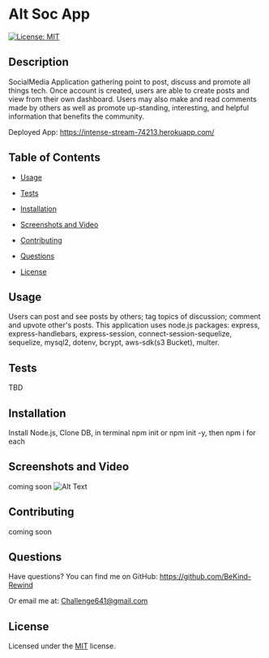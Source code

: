 # Alt Soc App

[![License: MIT](https://img.shields.io/badge/License-MIT-yellow.svg)](https://choosealicense.com/licenses/mit/)

## Description
SocialMedia Application gathering point to post, discuss and promote all things tech. Once account is created, users are able to create posts and view from their own dashboard. Users may also make and read comments made by others as well as promote up-standing, interesting, and helpful information that benefits the community.

Deployed App:
https://intense-stream-74213.herokuapp.com/ 

## Table of Contents
  - [Usage](#usage)
  - [Tests](#tests)
  - [Installation](#installation)
  - [Screenshots and Video](#screenshots_video)
  - [Contributing](#contributing)
  - [Questions](#questions)

  - [License](#license)
      


## Usage
Users can post and see posts by others; tag topics of discussion; comment and upvote other's posts. This application uses node.js packages: express, express-handlebars, express-session, connect-session-sequelize, sequelize, mysql2, dotenv, bcrypt, aws-sdk(s3 Bucket), multer. 



## Tests
TBD



## Installation
Install Node.js, Clone DB, in terminal npm init or npm init -y, then npm i <package name> for each 


## Screenshots and Video
coming soon
![Alt Text](./images/screenshot.png)



## Contributing
coming soon



## Questions

Have questions?
You can find me on GitHub:
https://github.com/BeKind-Rewind

Or email me at:
Challenge641@gmail.com


## License

Licensed under the [MIT](https://choosealicense.com/licenses/mit/) license.
    